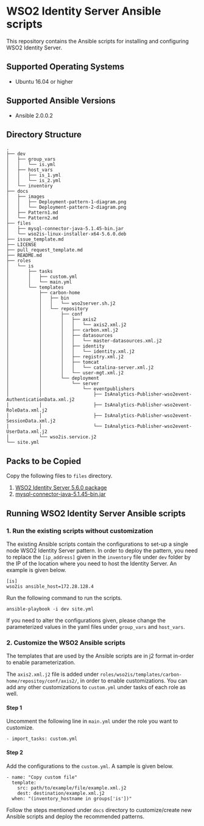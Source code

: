 # WSO2 Identity Server Ansible scripts

This repository contains the Ansible scripts for installing and configuring WSO2 Identity Server.

## Supported Operating Systems

- Ubuntu 16.04 or higher

## Supported Ansible Versions

- Ansible 2.0.0.2

## Directory Structure
```
.
├── dev
│   ├── group_vars
│   │   └── is.yml
│   ├── host_vars
│   │   ├── is_1.yml
│   │   └── is_2.yml
│   └── inventory
├── docs
│   ├── images
│   │   ├── Deployment-pattern-1-diagram.png
│   │   └── Deployment-pattern-2-diagram.png
│   ├── Pattern1.md
│   └── Pattern2.md
├── files
│   ├── mysql-connector-java-5.1.45-bin.jar
│   └── wso2is-linux-installer-x64-5.6.0.deb
├── issue_template.md
├── LICENSE
├── pull_request_template.md
├── README.md
├── roles
│   └── is
│       ├── tasks
│       │   ├── custom.yml
│       │   └── main.yml
│       └── templates
│           ├── carbon-home
│           │   ├── bin
│           │   │   └── wso2server.sh.j2
│           │   └── repository
│           │       ├── conf
│           │       │   ├── axis2
│           │       │   │   └── axis2.xml.j2
│           │       │   ├── carbon.xml.j2
│           │       │   ├── datasources
│           │       │   │   └── master-datasources.xml.j2
│           │       │   ├── identity
│           │       │   │   └── identity.xml.j2
│           │       │   ├── registry.xml.j2
│           │       │   ├── tomcat
│           │       │   │   └── catalina-server.xml.j2
│           │       │   └── user-mgt.xml.j2
│           │       └── deployment
│           │           └── server
│           │               └── eventpublishers
│           │                   ├── IsAnalytics-Publisher-wso2event-AuthenticationData.xml.j2
│           │                   ├── IsAnalytics-Publisher-wso2event-RoleData.xml.j2
│           │                   ├── IsAnalytics-Publisher-wso2event-SessionData.xml.j2
│           │                   └── IsAnalytics-Publisher-wso2event-UserData.xml.j2
│           └── wso2is.service.j2
└── site.yml
```

## Packs to be Copied

Copy the following files to `files` directory.

1. [WSO2 Identity Server 5.6.0 package](https://wso2.com/identity-and-access-management/install)
2. [mysql-connector-java-5.1.45-bin.jar](https://dev.mysql.com/downloads/connector/j/5.1.html)

## Running WSO2 Identity Server Ansible scripts

### 1. Run the existing scripts without customization
The existing Ansible scripts contain the configurations to set-up a single node WSO2 Identity Server pattern. In order to deploy the pattern, you need to replace the `[ip_address]` given in the `inventory` file under `dev` folder by the IP of the location where you need to host the Identity Server. An example is given below.
```
[is]
wso2is ansible_host=172.28.128.4
```

Run the following command to run the scripts.

`ansible-playbook -i dev site.yml`

If you need to alter the configurations given, please change the parameterized values in the yaml files under `group_vars` and `host_vars`.

### 2. Customize the WSO2 Ansible scripts

The templates that are used by the Ansible scripts are in j2 format in-order to enable parameterization.

The `axis2.xml.j2` file is added under `roles/wso2is/templates/carbon-home/repositoy/conf/axis2/`, in order to enable customizations. You can add any other customizations to `custom.yml` under tasks of each role as well.

#### Step 1
Uncomment the following line in `main.yml` under the role you want to customize.
```
- import_tasks: custom.yml
```

#### Step 2
Add the configurations to the `custom.yml`. A sample is given below.

```
- name: "Copy custom file"
  template:
    src: path/to/example/file/example.xml.j2
    dest: destination/example.xml.j2
  when: "(inventory_hostname in groups['is'])"
```

Follow the steps mentioned under `docs` directory to customize/create new Ansible scripts and deploy the recommended patterns.
